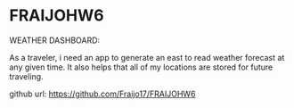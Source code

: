 # FRAIJOHW6

WEATHER DASHBOARD:

As a traveler, i need an app to generate an east to read weather forecast at any given time. It also helps that all of my locations are stored for future traveling. 






github url: https://github.com/Fraijo17/FRAIJOHW6
